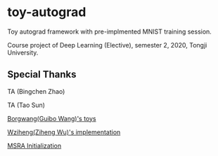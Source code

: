 # toy-autograd
Toy autograd framework with pre-implmented MNIST training session.

Course project of Deep Learning (Elective), semester 2, 2020, Tongji University.

## Special Thanks

TA (Bingchen Zhao)

TA (Tao Sun)

[Borgwang(Guibo Wang)'s toys](https://github.com/borgwang/toys)

[Wziheng(Ziheng Wu)'s implementation](https://zhuanlan.zhihu.com/p/33830886)

[MSRA Initialization](https://medium.com/@prateekvishnu/xavier-and-he-normal-he-et-al-initialization-8e3d7a087528)
